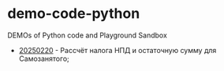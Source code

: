 # demo-code-python

DEMOs of Python code and Playground Sandbox

- [20250220](./20250220/self-employed.py) - Рассчёт налога НПД и остаточную сумму для Самозанятого;
